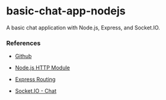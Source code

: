 # basic-chat-app-nodejs
A basic chat application with Node.js, Express, and Socket.IO.

### References
- [Github](https://github.com/Shin-sibainu/real-time-chatapp-using-socket.io/tree/main)

- [Node.js HTTP Module](https://www.w3schools.com/nodejs/nodejs_http.asp)
- [Express Routing](https://expressjs.com/en/guide/routing.html)
- [Socket.IO - Chat](https://socket.io/get-started/chat)
